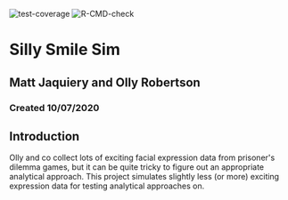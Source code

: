 ![test-coverage](https://github.com/mjaquiery/silly-smile-sim/workflows/test-coverage/badge.svg)
![R-CMD-check](https://github.com/mjaquiery/silly-smile-sim/workflows/R-CMD-check/badge.svg)

# Silly Smile Sim
## Matt Jaquiery and Olly Robertson
### Created 10/07/2020

## Introduction

Olly and co collect lots of exciting facial expression data from prisoner's dilemma games, but it can be quite tricky to figure out an appropriate analytical approach. This project simulates slightly less (or more) exciting expression data for testing analytical approaches on.
